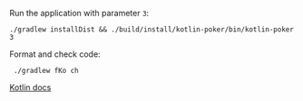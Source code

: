 Run the application with parameter `3`:
```
./gradlew installDist && ./build/install/kotlin-poker/bin/kotlin-poker 3
```

Format and check code:
```
 ./gradlew fKo ch
```

[Kotlin docs](https://kotlinlang.org/docs/home.html)

